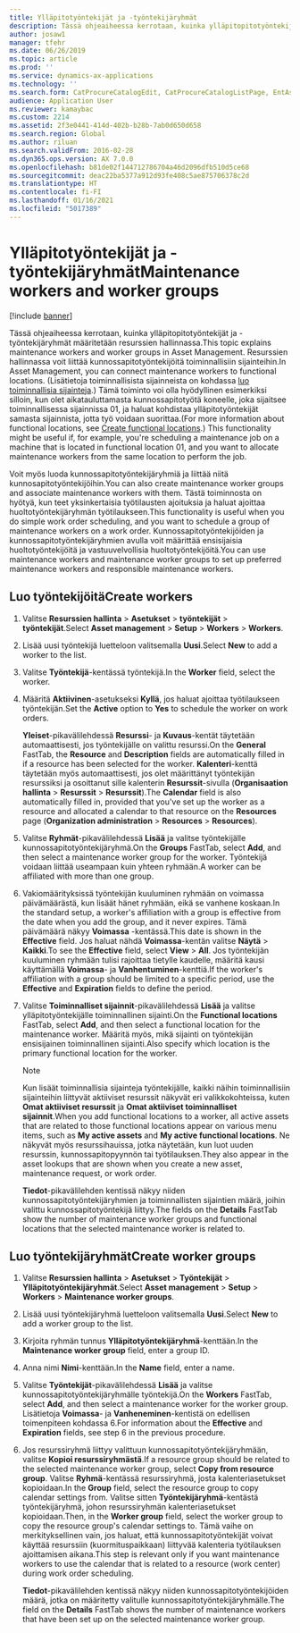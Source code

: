 ```yaml
---
title: Ylläpitotyöntekijät ja -työntekijäryhmät
description: Tässä ohjeaiheessa kerrotaan, kuinka ylläpitopitotyöntekijät ja -työntekijäryhmät määritetään resurssien hallinnassa.
author: josaw1
manager: tfehr
ms.date: 06/26/2019
ms.topic: article
ms.prod: ''
ms.service: dynamics-ax-applications
ms.technology: ''
ms.search.form: CatProcureCatalogEdit, CatProcureCatalogListPage, EntAssetWorkerGroupCopyFromResourceGroup, EntAssetWorkerGroup
audience: Application User
ms.reviewer: kamaybac
ms.custom: 2214
ms.assetid: 2f3e0441-414d-402b-b28b-7ab0d650d658
ms.search.region: Global
ms.author: riluan
ms.search.validFrom: 2016-02-28
ms.dyn365.ops.version: AX 7.0.0
ms.openlocfilehash: b81de02f144712786704a46d2096dfb510d5ce68
ms.sourcegitcommit: deac22ba5377a912d93fe408c5ae875706378c2d
ms.translationtype: HT
ms.contentlocale: fi-FI
ms.lasthandoff: 01/16/2021
ms.locfileid: "5017389"
---
```

# <a name="maintenance-workers-and-worker-groups"></a><span data-ttu-id="a438f-103">Ylläpitotyöntekijät ja -työntekijäryhmät</span><span class="sxs-lookup"><span data-stu-id="a438f-103">Maintenance workers and worker groups</span></span>

[!include [banner](../../includes/banner.md)]

 

<span data-ttu-id="a438f-104">Tässä ohjeaiheessa kerrotaan, kuinka ylläpitopitotyöntekijät ja -työntekijäryhmät määritetään resurssien hallinnassa.</span><span class="sxs-lookup"><span data-stu-id="a438f-104">This topic explains maintenance workers and worker groups in Asset Management.</span></span> <span data-ttu-id="a438f-105">Resurssien hallinnassa voit liittää kunnossapitotyöntekijöitä toiminnallisiin sijainteihin.</span><span class="sxs-lookup"><span data-stu-id="a438f-105">In Asset Management, you can connect maintenance workers to functional locations.</span></span> <span data-ttu-id="a438f-106">(Lisätietoja toiminnallisista sijainneista on kohdassa [luo toiminnallisia sijainteja](../functional-locations/create-functional-locations.md).) Tämä toiminto voi olla hyödyllinen esimerkiksi silloin, kun olet aikatauluttamasta kunnossapitotyötä koneelle, joka sijaitsee toiminnallisessa sijainnissa 01, ja haluat kohdistaa ylläpitotyöntekijät samasta sijainnista, jotta työ voidaan suorittaa.</span><span class="sxs-lookup"><span data-stu-id="a438f-106">(For more information about functional locations, see [Create functional locations](../functional-locations/create-functional-locations.md).) This functionality might be useful if, for example, you're scheduling a maintenance job on a machine that is located in functional location 01, and you want to allocate maintenance workers from the same location to perform the job.</span></span>

<span data-ttu-id="a438f-107">Voit myös luoda kunnossapitotyöntekijäryhmiä ja liittää niitä kunnosapitotyöntekijöihin.</span><span class="sxs-lookup"><span data-stu-id="a438f-107">You can also create maintenance worker groups and associate maintenance workers with them.</span></span> <span data-ttu-id="a438f-108">Tästä toiminnosta on hyötyä, kun teet yksinkertaisia työtilausten ajoituksia ja haluat ajoittaa huoltotyöntekijäryhmän työtilaukseen.</span><span class="sxs-lookup"><span data-stu-id="a438f-108">This functionality is useful when you do simple work order scheduling, and you want to schedule a group of maintenance workers on a work order.</span></span> <span data-ttu-id="a438f-109">Kunnossapitotyöntekijöiden ja kunnossapitotyöntekijäryhmien avulla voit määrittää ensisijaisia huoltotyöntekijöitä ja vastuuvelvollisia huoltotyöntekijöitä.</span><span class="sxs-lookup"><span data-stu-id="a438f-109">You can use maintenance workers and maintenance worker groups to set up preferred maintenance workers and responsible maintenance workers.</span></span> 


## <a name="create-workers"></a><span data-ttu-id="a438f-110">Luo työntekijöitä</span><span class="sxs-lookup"><span data-stu-id="a438f-110">Create workers</span></span>

1. <span data-ttu-id="a438f-111">Valitse **Resurssien hallinta** \> **Asetukset** \> **työntekijät** \> **työntekijät**.</span><span class="sxs-lookup"><span data-stu-id="a438f-111">Select **Asset management** \> **Setup** \> **Workers** \> **Workers**.</span></span>
2. <span data-ttu-id="a438f-112">Lisää uusi työntekijä luetteloon valitsemalla **Uusi**.</span><span class="sxs-lookup"><span data-stu-id="a438f-112">Select **New** to add a worker to the list.</span></span>
3. <span data-ttu-id="a438f-113">Valitse **Työntekijä**-kentässä työntekijä.</span><span class="sxs-lookup"><span data-stu-id="a438f-113">In the **Worker** field, select the worker.</span></span>
4. <span data-ttu-id="a438f-114">Määritä **Aktiivinen**-asetukseksi **Kyllä**, jos haluat ajoittaa työtilaukseen työntekijän.</span><span class="sxs-lookup"><span data-stu-id="a438f-114">Set the **Active** option to **Yes** to schedule the worker on work orders.</span></span>

    <span data-ttu-id="a438f-115">**Yleiset**-pikavälilehdessä **Resurssi**- ja **Kuvaus**-kentät täytetään automaattisesti, jos työntekijälle on valittu resurssi.</span><span class="sxs-lookup"><span data-stu-id="a438f-115">On the **General** FastTab, the **Resource** and **Description** fields are automatically filled in if a resource has been selected for the worker.</span></span> <span data-ttu-id="a438f-116">**Kalenteri**-kenttä täytetään myös automaattisesti, jos olet määrittänyt työntekijän resurssiksi ja osoittanut sille kalenterin **Resurssit**-sivulla (**Organisaation hallinta** \> **Resurssit** \> **Resurssit**).</span><span class="sxs-lookup"><span data-stu-id="a438f-116">The **Calendar** field is also automatically filled in, provided that you've set up the worker as a resource and allocated a calendar to that resource on the **Resources** page (**Organization administration** \> **Resources** \> **Resources**).</span></span>

5. <span data-ttu-id="a438f-117">Valitse **Ryhmät**-pikavälilehdessä **Lisää** ja valitse työntekijälle kunnossapitotyöntekijäryhmä.</span><span class="sxs-lookup"><span data-stu-id="a438f-117">On the **Groups** FastTab, select **Add**, and then select a maintenance worker group for the worker.</span></span> <span data-ttu-id="a438f-118">Työntekijä voidaan liittää useampaan kuin yhteen ryhmään.</span><span class="sxs-lookup"><span data-stu-id="a438f-118">A worker can be affiliated with more than one group.</span></span>
6. <span data-ttu-id="a438f-119">Vakiomäärityksissä työntekijän kuuluminen ryhmään on voimassa päivämäärästä, kun lisäät hänet ryhmään, eikä se vanhene koskaan.</span><span class="sxs-lookup"><span data-stu-id="a438f-119">In the standard setup, a worker's affiliation with a group is effective from the date when you add the group, and it never expires.</span></span> <span data-ttu-id="a438f-120">Tämä päivämäärä näkyy **Voimassa** -kentässä.</span><span class="sxs-lookup"><span data-stu-id="a438f-120">This date is shown in the **Effective** field.</span></span> <span data-ttu-id="a438f-121">Jos haluat nähdä **Voimassa**-kentän valitse **Näytä** \> **Kaikki**.</span><span class="sxs-lookup"><span data-stu-id="a438f-121">To see the **Effective** field, select **View** \> **All**.</span></span> <span data-ttu-id="a438f-122">Jos työntekijän kuuluminen ryhmään tulisi rajoittaa tietylle kaudelle, määritä kausi käyttämällä **Voimassa**- ja **Vanhentuminen**-kenttiä.</span><span class="sxs-lookup"><span data-stu-id="a438f-122">If the worker's affiliation with a group should be limited to a specific period, use the **Effective** and **Expiration** fields to define the period.</span></span>
7. <span data-ttu-id="a438f-123">Valitse **Toiminnalliset sijainnit**-pikavälilehdessä **Lisää** ja valitse ylläpitotyöntekijälle toiminnallinen sijainti.</span><span class="sxs-lookup"><span data-stu-id="a438f-123">On the **Functional locations** FastTab, select **Add**, and then select a functional location for the maintenance worker.</span></span> <span data-ttu-id="a438f-124">Määritä myös, mikä sijainti on työntekijän ensisijainen toiminnallinen sijainti.</span><span class="sxs-lookup"><span data-stu-id="a438f-124">Also specify which location is the primary functional location for the worker.</span></span>

    > [!NOTE]
    > <span data-ttu-id="a438f-125">Kun lisäät toiminnallisia sijainteja työntekijälle, kaikki näihin toiminnallisiin sijainteihin liittyvät aktiiviset resurssit näkyvät eri valikkokohteissa, kuten **Omat aktiiviset resurssit** ja **Omat aktiiviset toiminnalliset sijainnit**.</span><span class="sxs-lookup"><span data-stu-id="a438f-125">When you add functional locations to a worker, all active assets that are related to those functional locations appear on various menu items, such as **My active assets** and **My active functional locations**.</span></span> <span data-ttu-id="a438f-126">Ne näkyvät myös resurssihauissa, jotka näytetään, kun luot uuden resurssin, kunnossapitopyynnön tai työtilauksen.</span><span class="sxs-lookup"><span data-stu-id="a438f-126">They also appear in the asset lookups that are shown when you create a new asset, maintenance request, or work order.</span></span>

    <span data-ttu-id="a438f-127">**Tiedot**-pikavälilehden kentissä näkyy niiden kunnossapitotyöntekijäryhmien ja toiminnallisten sijaintien määrä, joihin valittu kunnossapitotyöntekijä liittyy.</span><span class="sxs-lookup"><span data-stu-id="a438f-127">The fields on the **Details** FastTab show the number of maintenance worker groups and functional locations that the selected maintenance worker is related to.</span></span>

## <a name="create-worker-groups"></a><span data-ttu-id="a438f-128">Luo työntekijäryhmät</span><span class="sxs-lookup"><span data-stu-id="a438f-128">Create worker groups</span></span>

1. <span data-ttu-id="a438f-129">Valitse **Resurssien hallinta** \> **Asetukset** \> **Työntekijät** \> **Ylläpitotyöntekijäryhmät**.</span><span class="sxs-lookup"><span data-stu-id="a438f-129">Select **Asset management** \> **Setup** \> **Workers** \> **Maintenance worker groups**.</span></span>
2. <span data-ttu-id="a438f-130">Lisää uusi työntekijäryhmä luetteloon valitsemalla **Uusi**.</span><span class="sxs-lookup"><span data-stu-id="a438f-130">Select **New** to add a worker group to the list.</span></span>
3. <span data-ttu-id="a438f-131">Kirjoita ryhmän tunnus **Ylläpitotyöntekijäryhmä**-kenttään.</span><span class="sxs-lookup"><span data-stu-id="a438f-131">In the **Maintenance worker group** field, enter a group ID.</span></span>
4. <span data-ttu-id="a438f-132">Anna nimi **Nimi**-kenttään.</span><span class="sxs-lookup"><span data-stu-id="a438f-132">In the **Name** field, enter a name.</span></span>
5. <span data-ttu-id="a438f-133">Valitse **Työntekijät**-pikavälilehdessä **Lisää** ja valitse kunnossapitotyöntekijäryhmälle työntekijä.</span><span class="sxs-lookup"><span data-stu-id="a438f-133">On the **Workers** FastTab, select **Add**, and then select a maintenance worker for the worker group.</span></span> <span data-ttu-id="a438f-134">Lisätietoja **Voimassa**- ja **Vanheneminen**-kentistä on edellisen toimenpiteen kohdassa 6.</span><span class="sxs-lookup"><span data-stu-id="a438f-134">For information about the **Effective** and **Expiration** fields, see step 6 in the previous procedure.</span></span>
6. <span data-ttu-id="a438f-135">Jos resurssiryhmä liittyy valittuun kunnossapitotyöntekijäryhmään, valitse **Kopioi resurssiryhmästä**.</span><span class="sxs-lookup"><span data-stu-id="a438f-135">If a resource group should be related to the selected maintenance worker group, select **Copy from resource group**.</span></span> <span data-ttu-id="a438f-136">Valitse **Ryhmä**-kentässä resurssiryhmä, josta kalenteriasetukset kopioidaan.</span><span class="sxs-lookup"><span data-stu-id="a438f-136">In the **Group** field, select the resource group to copy calendar settings from.</span></span> <span data-ttu-id="a438f-137">Valitse sitten **Työntekijäryhmä**-kentästä työntekijäryhmä, johon resurssiryhmän kalenteriasetukset kopioidaan.</span><span class="sxs-lookup"><span data-stu-id="a438f-137">Then, in the **Worker group** field, select the worker group to copy the resource group's calendar settings to.</span></span> <span data-ttu-id="a438f-138">Tämä vaihe on merkityksellinen vain, jos haluat, että kunnossapitotyöntekijät voivat käyttää resurssiin (kuormituspaikkaan) liittyvää kalenteria työtilauksen ajoittamisen aikana.</span><span class="sxs-lookup"><span data-stu-id="a438f-138">This step is relevant only if you want maintenance workers to use the calendar that is related to a resource (work center) during work order scheduling.</span></span>

    <span data-ttu-id="a438f-139">**Tiedot**-pikavälilehden kentissä näkyy niiden kunnossapitotyöntekijöiden määrä, jotka on määritetty valitulle kunnossapitotyöntekijäryhmälle.</span><span class="sxs-lookup"><span data-stu-id="a438f-139">The field on the **Details** FastTab shows the number of maintenance workers that have been set up on the selected maintenance worker group.</span></span>

